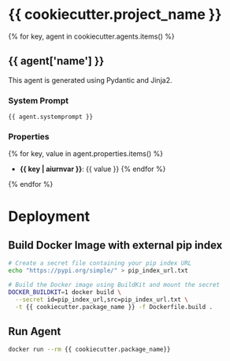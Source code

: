 # {{ cookiecutter.project_name }}


{% for key, agent in cookiecutter.agents.items() %}

## {{ agent['name'] }}

This agent is generated using Pydantic and Jinja2.

### System Prompt
```
{{ agent.systemprompt }}
```

### Properties
{% for key, value in agent.properties.items() %}
- **{{ key | aiurnvar }}**: {{ value }}
{% endfor %}

{% endfor %}

# Deployment
## Build Docker Image with external pip index

```bash
# Create a secret file containing your pip index URL
echo "https://pypi.org/simple/" > pip_index_url.txt

# Build the Docker image using BuildKit and mount the secret
DOCKER_BUILDKIT=1 docker build \
  --secret id=pip_index_url,src=pip_index_url.txt \
  -t {{ cookiecutter.package_name }} -f Dockerfile.build .
```

## Run Agent

```bash
docker run --rm {{ cookiecutter.package_name}}
```
